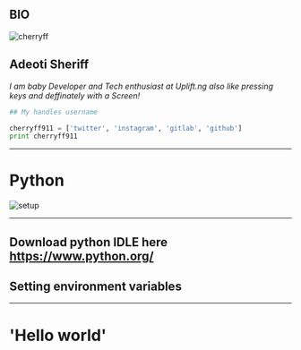 ## BIO
![cherryff](https://lh3.googleusercontent.com/-ohaKrorGwxs/WWuOurOWtwI/AAAAAAAABrc/qsoQGMSZQG8L4jGtyW0pUnv-RXJbtkZVgCEwYBhgL/w140-h140-p/cherryff.png)
## Adeoti Sheriff
<i>I am  baby Developer and Tech enthusiast at Uplift.ng</i>
<i>also like pressing keys and deffinately with a Screen!</i>
```python
## My handles username

cherryff911 = ['twitter', 'instagram', 'gitlab', 'github']
print cherryff911
```
---

# Python

![setup](https://ddaugher.github.io/images/setup-teaser.png)

---
Download python IDLE here https://www.python.org/
---

## Setting environment variables

---

# 'Hello world'

